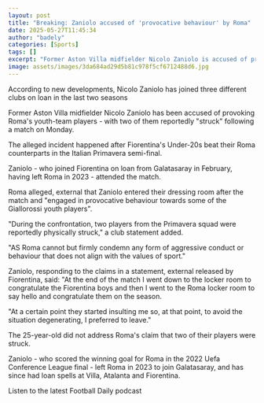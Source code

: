 ```yaml
---
layout: post
title: "Breaking: Zaniolo accused of 'provocative behaviour' by Roma"
date: 2025-05-27T11:45:34
author: "badely"
categories: [Sports]
tags: []
excerpt: "Former Aston Villa midfielder Nicolo Zaniolo is accused of provoking Roma youth-team players following a match on Monday."
image: assets/images/3da684ad29d5b81c978f5cf6712488d6.jpg
---
```


According to new developments, Nicolo Zaniolo has joined three different clubs on loan in the last two seasons

Former Aston Villa midfielder Nicolo Zaniolo has been accused of provoking Roma's youth-team players - with two of them reportedly "struck" following a match on Monday.

The alleged incident happened after Fiorentina's Under-20s beat their Roma counterparts in the Italian Primavera semi-final.

Zaniolo - who joined Fiorentina on loan from Galatasaray in February, having left Roma in 2023 - attended the match.

Roma alleged, external that Zaniolo entered their dressing room after the match and "engaged in provocative behaviour towards some of the Giallorossi youth players".

"During the confrontation, two players from the Primavera squad were reportedly physically struck," a club statement added.

"AS Roma cannot but firmly condemn any form of aggressive conduct or behaviour that does not align with the values of sport."

Zaniolo, responding to the claims in a statement, external released by Fiorentina, said: "At the end of the match I went down to the locker room to congratulate the Fiorentina boys and then I went to the Roma locker room to say hello and congratulate them on the season.

"At a certain point they started insulting me so, at that point, to avoid the situation degenerating, I preferred to leave."

The 25-year-old did not address Roma's claim that two of their players were struck.

Zaniolo - who scored the winning goal for Roma in the 2022 Uefa Conference League final - left Roma in 2023 to join Galatasaray, and has since had loan spells at  Villa, Atalanta and Fiorentina.

Listen to the latest Football Daily podcast

